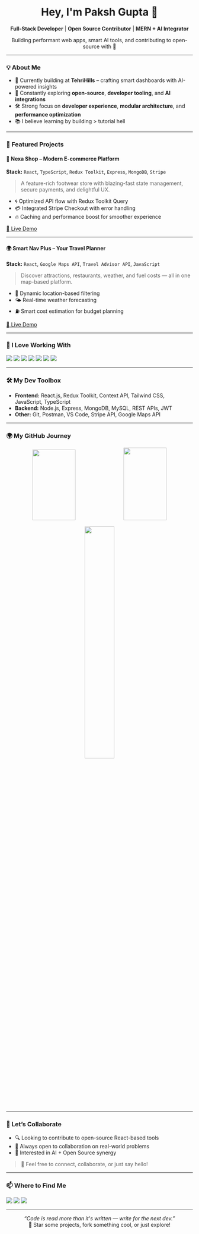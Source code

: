 <h1 align="center">Hey, I'm Paksh Gupta 👋</h1>
<p align="center">
  <b>Full-Stack Developer</b> | <b>Open Source Contributor</b> | <b>MERN + AI Integrator</b>
</p>
<p align="center">
  Building performant web apps, smart AI tools, and contributing to open-source with 💙
</p>

---

### 💡 About Me

- 🔭 Currently building at **TehriHills** – crafting smart dashboards with AI-powered insights
- 🌱 Constantly exploring **open-source**, **developer tooling**, and **AI integrations**
- 🛠️ Strong focus on **developer experience**, **modular architecture**, and **performance optimization**
- 📚 I believe learning by building > tutorial hell

---

### 🚀 Featured Projects

#### 🛒 Nexa Shop – Modern E-commerce Platform  
**Stack:** `React`, `TypeScript`, `Redux Toolkit`, `Express`, `MongoDB`, `Stripe`

> A feature-rich footwear store with blazing-fast state management, secure payments, and delightful UX.

- 🌀 Optimized API flow with Redux Toolkit Query
- 💳 Integrated Stripe Checkout with error handling
- 🔥 Caching and performance boost for smoother experience

[🔗 Live Demo](https://nexashop.netlify.app)

---

#### 🌍 Smart Nav Plus – Your Travel Planner  
**Stack:** `React`, `Google Maps API`, `Travel Advisor API`, `JavaScript`

> Discover attractions, restaurants, weather, and fuel costs — all in one map-based platform.

- 📍 Dynamic location-based filtering
- 🌤️ Real-time weather forecasting
- ⛽ Smart cost estimation for budget planning

[🔗 Live Demo](https://smartnav-plus.netlify.app) 

---

### 🧠 I Love Working With

<p>
  <img src="https://img.shields.io/badge/-React-61DAFB?style=for-the-badge&logo=react&logoColor=000" />
  <img src="https://img.shields.io/badge/-JavaScript-F7DF1E?style=for-the-badge&logo=javascript&logoColor=black" />
  <img src="https://img.shields.io/badge/-TypeScript-3178C6?style=for-the-badge&logo=typescript&logoColor=white" />
  <img src="https://img.shields.io/badge/-Node.js-339933?style=for-the-badge&logo=nodedotjs&logoColor=white" />
  <img src="https://img.shields.io/badge/-MongoDB-47A248?style=for-the-badge&logo=mongodb&logoColor=white" />
  <img src="https://img.shields.io/badge/-Redux-764ABC?style=for-the-badge&logo=redux&logoColor=white" />
  <img src="https://img.shields.io/badge/-Firebase-FFCA28?style=for-the-badge&logo=firebase&logoColor=000" />
</p>

---

### 🛠️ My Dev Toolbox

- **Frontend:** React.js, Redux Toolkit, Context API, Tailwind CSS, JavaScript, TypeScript
- **Backend:** Node.js, Express, MongoDB, MySQL, REST APIs, JWT
- **Other:** Git, Postman, VS Code, Stripe API, Google Maps API

---

### 🌍 My GitHub Journey

<!-- GitHub Stats -->
<p align="center">
  <img src="https://github-readme-stats.vercel.app/api?username=pakshgupta&show_icons=true&theme=radical" width="48%" height="190px"/ >
  <img src="https://github-readme-streak-stats.herokuapp.com?user=pakshgupta&theme=radical" width="48%" height="195px" />
</p>

<!-- Top Langs -->
<p align="center">
  <img src="https://github-readme-stats.vercel.app/api/top-langs/?username=pakshgupta&layout=compact&theme=radical" width="40%" />
</p>

---

### 📢 Let’s Collaborate

- 🔍 Looking to contribute to open-source React-based tools
- 🫱 Always open to collaboration on real-world problems
-  🧠 Interested in AI + Open Source synergy

> 💬 Feel free to connect, collaborate, or just say hello!

---

### 📫 Where to Find Me

<p align="left">
  <a href="mailto:pakshgupta.work@gmail.com"><img src="https://img.shields.io/badge/Gmail-D14836?style=for-the-badge&logo=gmail&logoColor=white"></a>
  <a href="https://www.linkedin.com/in/paksh-gupta"><img src="https://img.shields.io/badge/-LinkedIn-blue?style=for-the-badge&logo=Linkedin&logoColor=white"></a>
  <a href="https://pakshguptaportfolio.vercel.app"><img src="https://img.shields.io/badge/-Portfolio-000?style=for-the-badge&logo=vercel&logoColor=white"></a>
</p>

---

<p align="center">
  <i>“Code is read more than it's written — write for the next dev.”</i><br/>
  🌟 Star some projects, fork something cool, or just explore!
</p>

